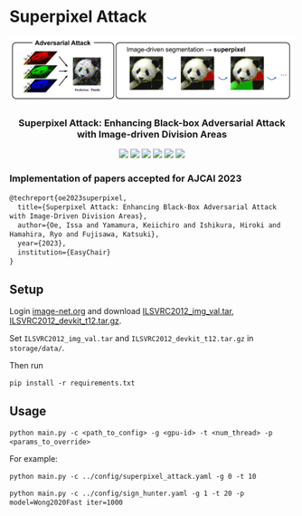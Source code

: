 # Superpixel Attack

<div align="center"><img src="https://github.com/oe1307/SuperpixelAttack/blob/README/superpixel_attack.png?raw=true"></div>
<div align="center"><h3>Superpixel Attack: Enhancing Black-box Adversarial Attack with Image-driven Division Areas</h3></div>

<div align="center">
    <img src="https://img.shields.io/github/license/oe1307/SuperpixelAttack?logo=open-source-initiative&logoColor=green">
    <img src="https://img.shields.io/badge/python-3.9,3.10-blue.svg">
    <img src="https://img.shields.io/github/last-commit/oe1307/SuperpixelAttack?logo=git&logoColor=white">
    <img src="https://img.shields.io/github/issues/oe1307/SuperpixelAttack?logo=github&logoColor=white">
    <img src="https://img.shields.io/github/issues-pr/oe1307/SuperpixelAttack?logo=github&logoColor=white">
    <img src="https://img.shields.io/github/languages/code-size/oe1307/SuperpixelAttack?logo=github&logoColor=white">
</div>

### Implementation of papers accepted for AJCAI 2023

```
@techreport{oe2023superpixel,
  title={Superpixel Attack: Enhancing Black-Box Adversarial Attack with Image-Driven Division Areas},
  author={Oe, Issa and Yamamura, Keiichiro and Ishikura, Hiroki and Hamahira, Ryo and Fujisawa, Katsuki},
  year={2023},
  institution={EasyChair}
}
```

## Setup

Login [image-net.org](https://image-net.org/login.php) and download
[ILSVRC2012_img_val.tar](https://image-net.org/data/ILSVRC/2012/ILSVRC2012_img_val.tar),
[ILSVRC2012_devkit_t12.tar.gz](https://image-net.org/data/ILSVRC/2012/ILSVRC2012_devkit_t12.tar.gz).

Set `ILSVRC2012_img_val.tar` and `ILSVRC2012_devkit_t12.tar.gz` in
`storage/data/`.

Then run

```
pip install -r requirements.txt
```

## Usage

```
python main.py -c <path_to_config> -g <gpu-id> -t <num_thread> -p <params_to_override>
```

For example:

```
python main.py -c ../config/superpixel_attack.yaml -g 0 -t 10
```

```
python main.py -c ../config/sign_hunter.yaml -g 1 -t 20 -p model=Wong2020Fast iter=1000
```
